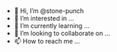 - 👋 Hi, I’m @stone-punch
- 👀 I’m interested in ...
- 🌱 I’m currently learning ...
- 💞️ I’m looking to collaborate on ...
- 📫 How to reach me ...

<!---
stone-punch/stone-punch is a ✨ special ✨ repository because its `README.md` (this file) appears on your GitHub profile.
You can click the Preview link to take a look at your changes.
--->
